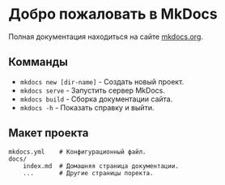# Добро пожаловать в MkDocs

Полная документация находиться на сайте [mkdocs.org](https://www.mkdocs.org).

## Комманды

* `mkdocs new [dir-name]` - Создать новый проект.
* `mkdocs serve` - Запустить сервер MkDocs.
* `mkdocs build` - Сборка документации сайта.
* `mkdocs -h` - Показать справку и выйти.

## Макет проекта

    mkdocs.yml    # Конфигурационный файл.
    docs/
        index.md  # Домашняя страница документации.
        ...       # Другие страницы поректа.
